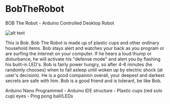 # BobTheRobot

BOB The Robot - Arduino Controlled Desktop Robot

![alt text](https://github.com/Emiliano-Rodriguez/bob.png)

This is Bob. 
     Bob The Robot is made up of plastic cups and other ordinary household items. Bob stays alert and watches your back as you program or are surfing the internet on your computer. If he hears a loud thump or disturbance,  he will activate his "defense mode" and alert you by flashing his built-in LED's. Bob is fairly power hungry, so after 4-6 minutes (he randomly chooses) when to fall asleep until woken up by electric shock (at user's decision). He is a good companion overall, your deepest and darkest secrets are safe with him. Bob is a good friend and is tolerant, be like Bob. 

Arduino Nano
Programmed - Arduino IDE
structure - Plastic cups (red solo cup)
eyes - Ping pong ball/LEDs
